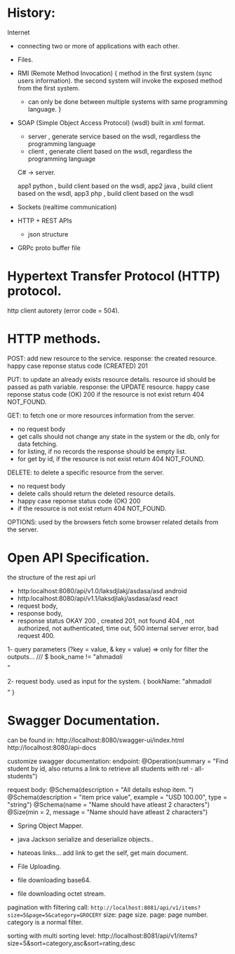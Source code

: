 # History:

Internet

- connecting two or more of applications with each other.

- Files.

- RMI (Remote Method Invocation) {
  method in the first system (sync users information).
  the second system will invoke the exposed method from the first system.

    - can only be done between multiple systems with same programming language.
      }

- SOAP (Simple Object Access Protocol) (wsdl) built in xml format.
    - server , generate service based on the wsdl, regardless the programming language
    - client , generate client based on the wsdl, regardless the programming language

  C# -> server.

  app1 python , build client based on the wsdl,
  app2 java , build client based on the wsdl,
  app3 php , build client based on the wsdl

- Sockets (realtime communication)

- HTTP + REST APIs
    - json structure

- GRPc proto buffer file

# Hypertext Transfer Protocol (HTTP) protocol.

http client autorety (error code = 504).

# HTTP methods.

POST: add new resource to the service.
response: the created resource.
happy case reponse status code (CREATED) 201

PUT: to update an already exists resource details.
resource id should be passed as path variable.
response: the UPDATE resource.
happy case reponse status code (OK) 200
if the resource is not exist return 404 NOT_FOUND.

GET: to fetch one or more resources information from the server.
- no request body
- get calls should not change any state in the system or the db, only for data fetching.
- for listing, if no records the response should be empty list.
- for get by id, if the resource is not exist return 404 NOT_FOUND.

DELETE: to delete a specific resource from the server.

- no request body
- delete calls should return the deleted resource details.
- happy case reponse status code (OK) 200
- if the resource is not exist return 404 NOT_FOUND.

OPTIONS: used by the browsers fetch some browser related details from the server.

# Open API Specification.

the structure of the rest api url

- http:localhost:8080/api/v1.0/laksdjlakj/asdasa/asd android
- http:localhost:8080/api/v1.1/laksdjlakj/asdasa/asd react
- request body,
- response body,
- response status OKAY 200 , created 201, not found 404 , not authorized, not authenticated, time out, 500 internal
  server error, bad request 400.

1- query parameters (?key = value, & key = value)  => only for filter the outputs...
/// $ book_name != "ahmad$ali$$$$$$$$$"

2- request body. used as input for the system.
{
bookName: "ahmad$ali$$$$$$$$$"
}

# Swagger Documentation.
can be found in:
http://localhost:8080/swagger-ui/index.html
http://localhost:8080/api-docs

customize swagger documentation:
endpoint:
@Operation(summary = "Find student by id, also returns a link to retrieve all students with rel - all-students")

request body:
@Schema(description = "All details eshop item. ")
@Schema(description = "item price value", example = "USD 100.00", type = "string")
@Schema(name = "Name should have atleast 2 characters")
@Size(min = 2, message = "Name should have atleast 2 characters")


- Spring Object Mapper.
- java Jackson serialize and deserialize objects..
- hateoas links... add link to get the self, get main document.



- File Uploading.
- file downloading base64.
- file downloading octet stream.



pagination with filtering call:
`http://localhost:8081/api/v1/items?size=5&page=5&category=GROCERY`
size: page size.
page: page number.
category is a normal filter.



sorting with multi sorting level:
http://localhost:8081/api/v1/items?size=5&sort=category,asc&sort=rating,desc